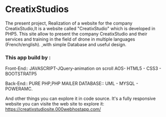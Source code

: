 # CreatixStudios

The present project, Realization of a website for the company CreatixStudio,It is a website called "CreatixStudio" which is developed in PHP5.
This site allow to present the company CreatixStudio and their services and training in the field of drone in multiple languages (French/english). 
,with simple Database and useful design. 

### This app build by :

Front-End:: JAVASCRIPT-JQuery-animation on scroll AOS- HTML5 - CSS3 - BOOTSTRATP5

Back-End:: PURE PHP,PHP MAILER DATABASE:: UML - MYSQL - POWERAMC.

And other things you can explore it in code source. 
It's a fully responsive website you can visite the web site to explore it:     https://creatixstudiosite.000webhostapp.com/

